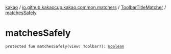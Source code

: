 [kakao](../../index.md) / [io.github.kakaocup.kakao.common.matchers](../index.md) / [ToolbarTitleMatcher](index.md) / [matchesSafely](./matches-safely.md)

# matchesSafely

`protected fun matchesSafely(view: Toolbar?): `[`Boolean`](https://kotlinlang.org/api/latest/jvm/stdlib/kotlin/-boolean/index.html)